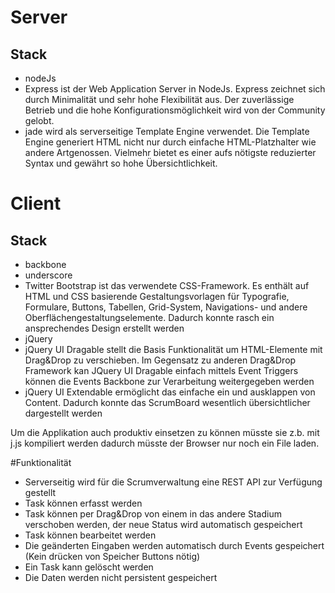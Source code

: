 # Server

## Stack

- nodeJs
- Express ist der Web Application Server in NodeJs. Express zeichnet sich durch Minimalität und sehr hohe Flexibilität aus. Der zuverlässige Betrieb und  die hohe Konfigurationsmöglichkeit wird von der Community gelobt.
- jade wird als serverseitige Template Engine verwendet. Die Template Engine generiert HTML nicht nur durch einfache HTML-Platzhalter wie andere Artgenossen. Vielmehr bietet es einer aufs nötigste reduzierter Syntax und gewährt so hohe Übersichtlichkeit.

# Client

## Stack
- backbone
- underscore
- Twitter Bootstrap ist das verwendete CSS-Framework. Es enthält auf HTML und CSS basierende Gestaltungsvorlagen für Typografie, Formulare, Buttons, Tabellen, Grid-System, Navigations- und andere Oberflächengestaltungselemente. Dadurch konnte rasch ein ansprechendes Design erstellt werden
- jQuery
- jQuery UI Dragable stellt die Basis Funktionalität um HTML-Elemente mit Drag&Drop zu verschieben. Im Gegensatz zu anderen Drag&Drop Framework kan JQuery UI Dragable einfach mittels Event Triggers können die Events Backbone zur Verarbeitung weitergegeben werden
- jQuery UI Extendable ermöglicht das einfache ein und ausklappen von Content. Dadurch konnte das ScrumBoard wesentlich übersichtlicher dargestellt werden

Um die Applikation auch produktiv einsetzen zu können müsste sie z.b. mit j.js kompiliert werden dadurch müsste der Browser nur noch ein File laden.


#Funktionalität
- Serverseitig wird für die Scrumverwaltung eine REST API zur Verfügung gestellt
- Task können erfasst werden
- Task können per Drag&Drop von einem in das andere Stadium verschoben werden, der neue Status wird automatisch gespeichert
- Task können bearbeitet werden
- Die geänderten Eingaben werden automatisch durch Events gespeichert (Kein drücken von Speicher Buttons nötig)
- Ein Task kann gelöscht werden
- Die Daten werden nicht persistent gespeichert

